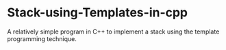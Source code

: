 # Stack-using-Templates-in-cpp
A relatively simple program in C++ to implement a stack using the template programming technique.
